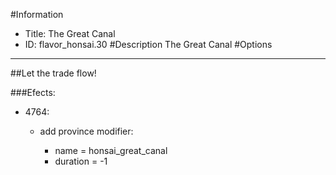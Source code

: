 #Information
 - Title: The Great Canal
 - ID: flavor_honsai.30
#Description
The Great Canal
#Options

___
##Let the trade flow!

###Efects:<ul><li>4764:</li><ul><li>add province modifier:</li><ul><li>name = honsai_great_canal</li><li>duration = -1</li></ul></ul></ul>
